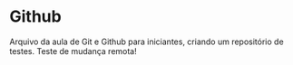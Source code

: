 

# Github

Arquivo da aula de Git e Github para iniciantes, criando um repositório de testes.
Teste de mudança remota!
